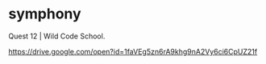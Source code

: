 # symphony

Quest 12 | Wild Code School.

https://drive.google.com/open?id=1faVEg5zn6rA9khg9nA2Vy6ci6CpUZ21f
